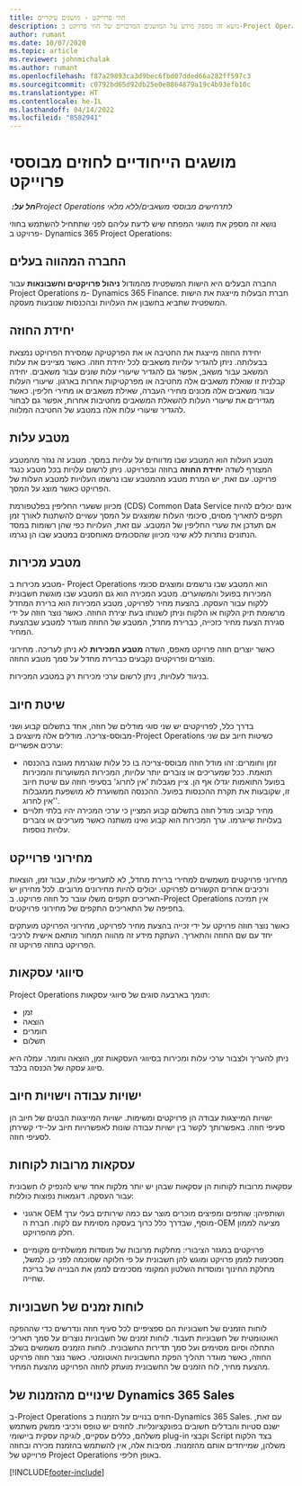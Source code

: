 ```yaml
---
title: חוזי פרוייקט - מושגים עיקריים
description: נושא זה מספק מידע על המושגים המרכזיים של חוזי פרויקט ב-Project Operations.
author: rumant
ms.date: 10/07/2020
ms.topic: article
ms.reviewer: johnmichalak
ms.author: rumant
ms.openlocfilehash: f87a29893ca3d9bec6fbd07dded66a282ff597c3
ms.sourcegitcommit: c0792bd65d92db25e0e8864879a19c4b93efb10c
ms.translationtype: HT
ms.contentlocale: he-IL
ms.lasthandoff: 04/14/2022
ms.locfileid: "8582941"
---
```

# <a name="concepts-unique-to-project-based-contracts"></a>מושגים הייחודיים לחוזים מבוססי פרוייקט

_**חל על:** ‏Project Operations לתרחישים מבוססי משאבים/ללא מלאי_



נושא זה מספק את מושגי המפתח שיש לדעת עליהם לפני שתתחיל להשתמש בחוזי פרויקט ב- Dynamics 365 Project Operations:

## <a name="owning-company"></a>החברה המהווה בעלים

החברה הבעלים היא הישות המשפטית מהמודול **ניהול פרויקטים וחשבונאות** עבור Project Operations מ- Dynamics 365 Finance. חברת הבעלות מייצגת את הישות המשפטית שתביא בחשבון את העלויות ובהכנסות שנובעות מעסקה.

## <a name="contracting-unit"></a>יחידת החוזה

יחידת החוזה מייצגת את החטיבה או את הפרקטיקה שמסירת הפרויקט נמצאת בבעלותה. ניתן להגדיר עלויות משאבים לכל יחידת חוזה. כאשר מציינים את עלות המשאב עבור משאב, אפשר גם להגדיר שיעורי עלות שונים עבור משאבים. יחידה קבלנית זו שואלת משאבים אלה מחטיבה או מפרקטיקות אחרות בארגון. שיעורי העלות עבור משאבים אלה מכונים מחירי העברה, שאילת משאבים או מחירי חליפין. כאשר מגדירים את שיעורי העלות להשאלת המשאבים מחטיבות אחרות, אפשר גם לבחור להגדיר שיעורי עלות אלה במטבע של החטיבה המלווה.

## <a name="cost-currency"></a>מטבע עלות

מטבע העלות הוא המטבע שבו מדווחים על עלויות במסך. מטבע זה נגזר מהמטבע המצורף לשדה **יחידת החוזה** בחוזה ובפרויקט. ניתן לרשום עלויות בכל מטבע כנגד פרויקט. עם זאת, יש המרת מטבע מהמטבע שבו נרשמו העלויות למטבע העלות של הפרויקט כאשר מוצג על המסך.

מכיוון ששערי החליפין בפלטפורמת (CDS) Common Data Service אינם יכולים להיות תקפים לתאריך מסוים, סיכומי העלות שמוצגים על המסך עשויים להשתנות לאורך זמן אם תעדכן את שערי החליפין של המטבע. עם זאת, העלויות כפי שהן רשומות במסד הנתונים נותרות ללא שינוי מכיוון שהסכומים מאוחסנים במטבע שבו הן נגרמו.

## <a name="sales-currency"></a>מטבע מכירות

מטבע מכירות ב- Project Operations הוא המטבע שבו נרשמים ומוצגים סכומי המכירות בפועל והמשוערים. מטבע המכירה הוא גם המטבע שבו מוגשת חשבונית ללקוח עבור העסקה. בהצעת מחיר לפרויקט, מטבע המכירות הוא ברירת המחדל מרשומת תיק הלקוח או הלקוח וניתן לשנותו בעת יצירת החוזה. כאשר נוצר חוזה על ידי סגירת הצעת מחיר כזכייה, כברירת מחדל, המטבע של החוזה מוגדר למטבע שבהצעת המחיר.

כאשר יוצרים חוזה פרויקט מאפס, השדה **מטבע המכירות** לא ניתן לעריכה. מחירוני מוצרים ופרויקטים נקבעים כברירת מחדל על סמך מטבע החוזה.

בניגוד לעלויות, ניתן לרשום ערכי מכירות רק במטבע המכירות.

## <a name="billing-method"></a>שיטת חיוב

בדרך כלל, לפרויקטים יש שני סוגי מודלים של חוזה, אחד בתשלום קבוע ושני מבוסס-צריכה. מודלים אלה מיוצגים ב-Project Operations כשיטות חיוב עם שני ערכים אפשריים:

- זמן וחומרים: זהו מודל חוזה מבוסס-צריכה בו כל עלות שנגרמת מגובה בהכנסה תואמת. ככל שמעריכים או צוברים יותר עלויות, המכירות המשוערות והמכירות בפועל התואמות יגדלו אף הן. ציין מגבלות 'אין לחרוג' בסעיפי חוזה עם שיטת חיוב זו, שקובעות את תקרת ההכנסות בפועל. ההכנסה המשוערת לא מושפעת ממגבלות 'אין לחרוג'.
- מחיר קבוע: מודל חוזה בתשלום קבוע המציין כי ערכי המכירה יהיו בלתי תלויים בעלויות שייגרמו. ערך המכירות הוא קבוע ואינו משתנה כאשר מעריכים או צוברים עלויות נוספות.

## <a name="project-price-lists"></a>מחירוני פרוייקט

מחירוני פרויקטים משמשים למחירי ברירת מחדל, לא לתעריפי עלות, עבור זמן, הוצאות ורכיבים אחרים הקשורים לפרויקט. יכולים להיות מחירונים מרובים. לכל מחירון יש תאריכים תקפים משלו עובר כל חוזה פרויקט. ב-Project Operations אין תמיכה בחפיפה של התאריכים התקפים של מחירוני פרויקטים.

כאשר נוצר חוזה פרויקט על ידי זכייה בהצעת מחיר לפרויקט, מחירוני הפרויקט מועתקים יחד עם שם החוזה והתאריך. העתקת מידע זה מהווה תמחור מותאם אישית לרכיבי הפרויקט בחוזה פרויקט זה.

## <a name="transaction-classes"></a>סיווגי עסקאות

Project Operations תומך בארבעה סוגים של סיווגי עסקאות:

- זמן
- הוצאה
- חומרים
- תשלום

ניתן להעריך ולצבור ערכי עלות ומכירות בסיווגי העסקאות זמן, הוצאה וחומר. עמלה היא סיווג עסקה של הכנסה בלבד.

## <a name="work-entities-and-billing-entities"></a>ישויות עבודה וישויות חיוב

ישויות המייצגות עבודה הן פרויקטים ומשימות. ישויות המייצגות הבטים של חיוב הן סעיפי חוזה. באפשרותך לקשר בין ישויות עבודה שונות לאפשרויות חיוב על-ידי קשירתן לסעיפי חוזה.

## <a name="multi-customer-deals"></a>עסקאות מרובות לקוחות

עסקאות מרובות לקוחות הן עסקאות שבהן יש יותר מלקוח אחד שיש להנפיק לו חשבונית עבור העסקה. דוגמאות נפוצות כוללות:

- ארגוני OEM ושותפיהן: שותפים ומפיצים מוכרים מוצר עם כמה שירותים בעלי ערך מוסף, שבדרך כלל כרוך בעסקה מסוימת עם לקוח. חברת ה-OEM מציעה לממון חלק מהפרויקט. 

- פרויקטים במגזר הציבורי: מחלקות מרובות של מוסדות ממשלתיים מקומיים מסכימות לממן פרויקט ומוגש להן חשבונית על פי חלוקה שסוכמה לפני כן. למשל, מחלקת החינוך ומוסדות השלטון המקומי מסכימים לממן את הבנייה של בריכת שחייה.

## <a name="invoice-schedules"></a>לוחות זמנים של חשבוניות

לוחות הזמנים של חשבוניות הם ספציפיים לכל סעיף חוזה ונדרשים כדי שההפקה האוטומטית של חשבוניות תעבוד. לוחות זמנים של חשבוניות נוצרים על סמך תאריכי התחלה וסיום מסוימים ועל סמך תדירות החשבונית. לוחות הזמנים משמשים בשלב החוזה, כאשר מוגדר תהליך הפקת החשבוניות האוטומטי. כאשר נוצר חוזה פרויקט מהצעת מחיר, לוח הזמנים של החשבונית מועתק לחוזה הפרויקט מהצעת המחיר.

## <a name="changes-from-dynamics-365-sales-orders"></a>שינויים מהזמנות של Dynamics 365 Sales

ב-Project Operations חוזים בנויים על הזמנות ב-Dynamics 365 Sales. עם זאת, ישנם סטיות והבדלים חשובים בפונקציונליות. לחוזים יש טופס ורכיבי ממשק משתמש משלהם, כללים עסקיים, לוגיקה עסקית ביישומי plug-in וקבצי Script בצד הלקוח משלהן, שמייחדים אותם מהזמנות. מסיבות אלה, אין להשתמש בהזמנת מכירה ובחוזה פרוייקט של Project Operations באופן חליפי.


[!INCLUDE[footer-include](../includes/footer-banner.md)]
